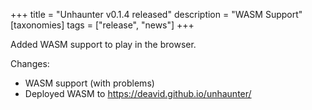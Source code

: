 +++
title = "Unhaunter v0.1.4 released"
description = "WASM Support"
[taxonomies]
tags = ["release", "news"]
+++

Added WASM support to play in the browser.


<!--more-->

Changes:
- WASM support (with problems)
- Deployed WASM to https://deavid.github.io/unhaunter/ 
